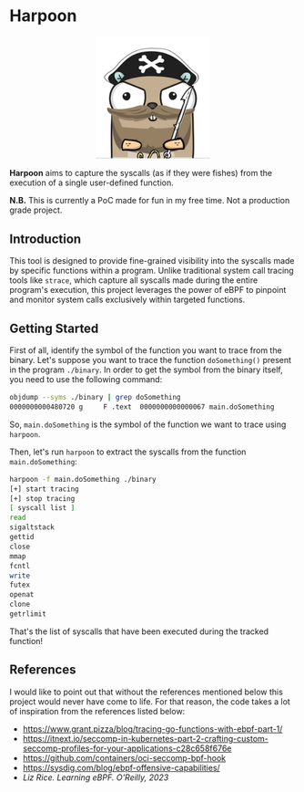 # Harpoon

<p align="center">
    <img src="harpoon.png" alt="gopher" width="200"/>
</p>

**Harpoon** aims to capture the syscalls (as if they were fishes) from the execution of a single user-defined function.

**N.B.** This is currently a PoC made for fun in my free time. Not a production grade project.

## Introduction

This tool is designed to provide fine-grained visibility into the syscalls made by specific functions within a program. Unlike traditional system call tracing tools like `strace`, which capture all syscalls made during the entire program's execution, this project leverages the power of eBPF to pinpoint and monitor system calls exclusively within targeted functions.

## Getting Started

First of all, identify the symbol of the function you want to trace from the binary. Let's suppose you want to trace the function `doSomething()` present in the program `./binary`. In order to get the symbol from the binary itself, you need to use the following command:

```sh
objdump --syms ./binary | grep doSomething
0000000000480720 g     F .text  0000000000000067 main.doSomething
```

So, `main.doSomething` is the symbol of the function we want to trace using `harpoon`.

Then, let's run `harpoon` to extract the syscalls from the function `main.doSomething`:

```sh
harpoon -f main.doSomething ./binary
[+] start tracing
[+] stop tracing
[ syscall list ]
read
sigaltstack
gettid
close
mmap
fcntl
write
futex
openat
clone
getrlimit
```

That's the list of syscalls that have been executed during the tracked function!

## References

I would like to point out that without the references mentioned below this project would never have come to life.
For that reason, the code takes a lot of inspiration from the references listed below:

* https://www.grant.pizza/blog/tracing-go-functions-with-ebpf-part-1/
* https://itnext.io/seccomp-in-kubernetes-part-2-crafting-custom-seccomp-profiles-for-your-applications-c28c658f676e
* https://github.com/containers/oci-seccomp-bpf-hook
* https://sysdig.com/blog/ebpf-offensive-capabilities/
* *Liz Rice. Learning eBPF. O'Reilly, 2023*

